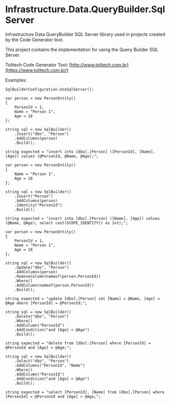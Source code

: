 # Infrastructure.Data.QueryBuilder.SqlServer
Infrastructure Data QueryBuilder SQL Server library used in projects created by the Code Generator tool. 

This project contains the implementation for using the Query Builder SQL Server. 

Tolitech Code Generator Tool: [http://www.tolitech.com.br](https://www.tolitech.com.br/)

Examples:
```
SqlBuilderConfiguration.UseSqlServer();
```

```
var person = new PersonEntity()
{
    PersonId = 1,
    Name = "Person 1",
    Age = 18
};

string sql = new SqlBuilder()
    .Insert("dbo", "Person")
    .AddColumns(person)
    .Build();

string expected = "insert into [dbo].[Person] ([PersonId], [Name], [Age]) values (@PersonId, @Name, @Age);";
```

```
var person = new PersonEntity()
{
    Name = "Person 1",
    Age = 18
};

string sql = new SqlBuilder()
    .Insert("Person")
    .AddColumns(person)
    .Identity("PersonId")
    .Build();

string expected = "insert into [dbo].[Person] ([Name], [Age]) values (@Name, @Age); select cast(SCOPE_IDENTITY() as int);";
```

```
var person = new PersonEntity()
{
    PersonId = 1,
    Name = "Person 1",
    Age = 18
};

string sql = new SqlBuilder()
    .Update("dbo", "Person")
    .AddColumns(person)
    .RemoveColumn(nameof(person.PersonId))
    .Where()
    .AddColumn(nameof(person.PersonId))
    .Build();

string expected = "update [dbo].[Person] set [Name] = @Name, [Age] = @Age where [PersonId] = @PersonId;";
```

```
string sql = new SqlBuilder()
    .Delete("dbo", "Person")
    .Where()
    .AddColumn("PersonId")
    .AddCondition("and [Age] > @Age")
    .Build();

string expected = "delete from [dbo].[Person] where [PersonId] = @PersonId and [Age] > @Age;";
```

```
string sql = new SqlBuilder()
    .Select("dbo", "Person")
    .AddColumns("PersonId", "Name")
    .Where()
    .AddColumn("PersonId")
    .AddCondition("and [Age] > @Age")
    .Build();

string expected = "select [PersonId], [Name] from [dbo].[Person] where [PersonId] = @PersonId and [Age] > @Age;";
```